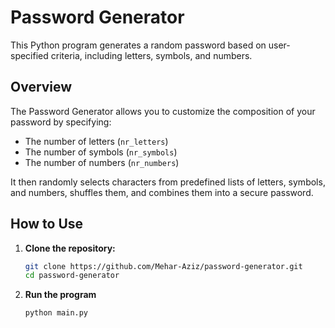 # Password Generator

This Python program generates a random password based on user-specified criteria, including letters, symbols, and numbers.

## Overview

The Password Generator allows you to customize the composition of your password by specifying:
- The number of letters (`nr_letters`)
- The number of symbols (`nr_symbols`)
- The number of numbers (`nr_numbers`)

It then randomly selects characters from predefined lists of letters, symbols, and numbers, shuffles them, and combines them into a secure password.

## How to Use

1. **Clone the repository:**
   ```sh
   git clone https://github.com/Mehar-Aziz/password-generator.git
   cd password-generator
2. **Run the program**
    ```sh
    python main.py

